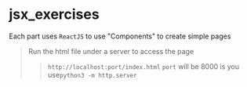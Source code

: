 # jsx_exercises

Each part uses `ReactJS` to use "Components" to create simple pages

> Run the html file under a server to access the page
>> `http://localhost:port/index.html`
>> `port` will be 8000 is you use`python3 -m http.server`
